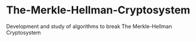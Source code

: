 # The-Merkle-Hellman-Cryptosystem
Development and study of algorithms to break The Merkle-Hellman Cryptosystem
